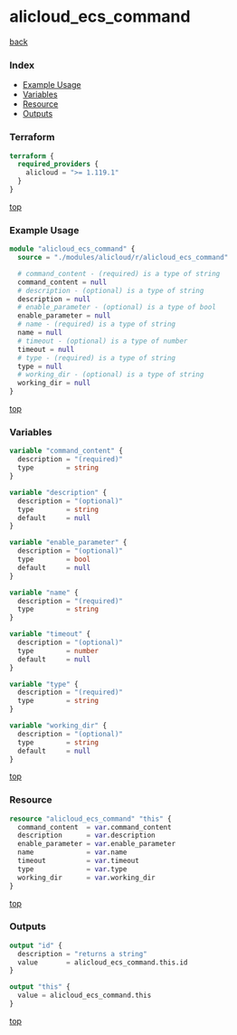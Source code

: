 # alicloud_ecs_command

[back](../alicloud.md)

### Index

- [Example Usage](#example-usage)
- [Variables](#variables)
- [Resource](#resource)
- [Outputs](#outputs)

### Terraform

```terraform
terraform {
  required_providers {
    alicloud = ">= 1.119.1"
  }
}
```

[top](#index)

### Example Usage

```terraform
module "alicloud_ecs_command" {
  source = "./modules/alicloud/r/alicloud_ecs_command"

  # command_content - (required) is a type of string
  command_content = null
  # description - (optional) is a type of string
  description = null
  # enable_parameter - (optional) is a type of bool
  enable_parameter = null
  # name - (required) is a type of string
  name = null
  # timeout - (optional) is a type of number
  timeout = null
  # type - (required) is a type of string
  type = null
  # working_dir - (optional) is a type of string
  working_dir = null
}
```

[top](#index)

### Variables

```terraform
variable "command_content" {
  description = "(required)"
  type        = string
}

variable "description" {
  description = "(optional)"
  type        = string
  default     = null
}

variable "enable_parameter" {
  description = "(optional)"
  type        = bool
  default     = null
}

variable "name" {
  description = "(required)"
  type        = string
}

variable "timeout" {
  description = "(optional)"
  type        = number
  default     = null
}

variable "type" {
  description = "(required)"
  type        = string
}

variable "working_dir" {
  description = "(optional)"
  type        = string
  default     = null
}
```

[top](#index)

### Resource

```terraform
resource "alicloud_ecs_command" "this" {
  command_content  = var.command_content
  description      = var.description
  enable_parameter = var.enable_parameter
  name             = var.name
  timeout          = var.timeout
  type             = var.type
  working_dir      = var.working_dir
}
```

[top](#index)

### Outputs

```terraform
output "id" {
  description = "returns a string"
  value       = alicloud_ecs_command.this.id
}

output "this" {
  value = alicloud_ecs_command.this
}
```

[top](#index)